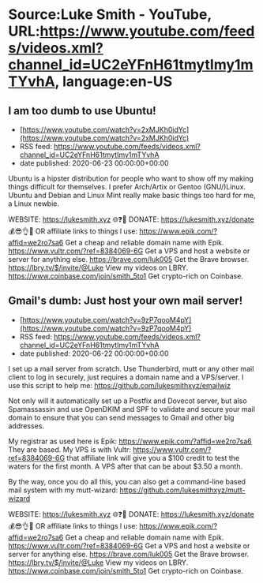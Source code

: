 # Source:Luke Smith - YouTube, URL:https://www.youtube.com/feeds/videos.xml?channel_id=UC2eYFnH61tmytImy1mTYvhA, language:en-US

## I am too dumb to use Ubuntu!
 - [https://www.youtube.com/watch?v=2xMJKh0idYc](https://www.youtube.com/watch?v=2xMJKh0idYc)
 - RSS feed: https://www.youtube.com/feeds/videos.xml?channel_id=UC2eYFnH61tmytImy1mTYvhA
 - date published: 2020-06-23 00:00:00+00:00

Ubuntu is a hipster distribution for people who want to show off my making things difficult for themselves. I prefer Arch/Artix or Gentoo (GNU/)Linux. Ubuntu and Debian and Linux Mint really make basic things too hard for me, a Linux newbie.

WEBSITE: https://lukesmith.xyz 🌐❓🔎
DONATE: https://lukesmith.xyz/donate 💰😎👌💯
OR affiliate links to things l use:
https://www.epik.com/?affid=we2ro7sa6 Get a cheap and reliable domain name with Epik.
https://www.vultr.com/?ref=8384069-6G Get a VPS and host a website or server for anything else.
https://brave.com/luk005 Get the Brave browser.
https://lbry.tv/$/invite/@Luke View my videos on LBRY.
https://www.coinbase.com/join/smith_5to1 Get crypto-rich on Coinbase.

## Gmail's dumb: Just host your own mail server!
 - [https://www.youtube.com/watch?v=9zP7qooM4pY](https://www.youtube.com/watch?v=9zP7qooM4pY)
 - RSS feed: https://www.youtube.com/feeds/videos.xml?channel_id=UC2eYFnH61tmytImy1mTYvhA
 - date published: 2020-06-22 00:00:00+00:00

I set up a mail server from scratch. Use Thunderbird, mutt or any other mail client to log in securely, just requires a domain name and a VPS/server. I use this script to help me:
https://github.com/lukesmithxyz/emailwiz

Not only will it automatically set up a Postfix and Dovecot server, but also Spamassassin and use OpenDKIM and SPF to validate and secure your mail domain to ensure that you can send messages to Gmail and other big addresses.

My registrar as used here is Epik: https://www.epik.com/?affid=we2ro7sa6 They are based.
My VPS is with Vultr: https://www.vultr.com/?ref=8384069-6G that affiliate link will give you a $100 credit to test the waters for the first month. A VPS after that can be about $3.50 a month.

By the way, once you do all this, you can also get a command-line based mail system with my mutt-wizard: https://github.com/lukesmithxyz/mutt-wizard

WEBSITE: https://lukesmith.xyz 🌐❓🔎
DONATE: https://lukesmith.xyz/donate 💰😎👌💯
OR affiliate links to things l use:
https://www.epik.com/?affid=we2ro7sa6 Get a cheap and reliable domain name with Epik.
https://www.vultr.com/?ref=8384069-6G Get a VPS and host a website or server for anything else.
https://brave.com/luk005 Get the Brave browser.
https://lbry.tv/$/invite/@Luke View my videos on LBRY.
https://www.coinbase.com/join/smith_5to1 Get crypto-rich on Coinbase.

